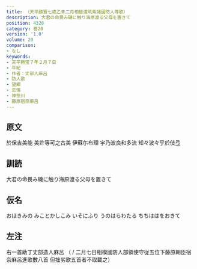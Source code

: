 ```yaml
---
title: （天平勝寳七歳乙未二月相替遣筑紫諸國防人等歌）
description: 大君の命畏み磯に触り海原渡る父母を置きて
position: 4328
category: 巻20
version: '1.0'
volume: 20
comparison:
- なし
keywords:
- 天平勝宝７年２月７日
- 年紀
- 作者：丈部人麻呂
- 防人歌
- 望郷
- 恋情
- 神奈川
- 藤原宿奈麻呂
---
```


## 原文

於保吉美能 美許等可之古美 伊蘇尓布理 宇乃波良和多流 知々波々乎於伎弖

## 訓読

大君の命畏み磯に触り海原渡る父母を置きて

## 仮名

おほきみの みことかしこみ いそにふり うのはらわたる ちちははをおきて

## 左注

右一首助丁丈部造人麻呂 （ / 二月七日相模國防人部領使守従五位下藤原朝臣宿奈麻呂進歌數八首 但拙劣歌五首者不取載之）
